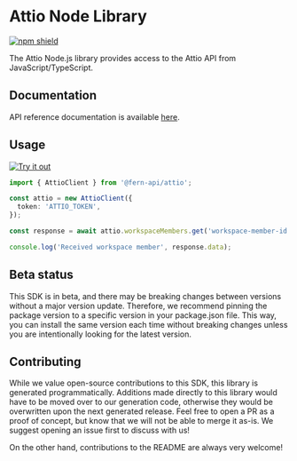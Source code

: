 # Attio Node Library

[![npm shield](https://img.shields.io/npm/v/@fern-api/attio)](https://www.npmjs.com/package/@fern-api/attio)

The Attio Node.js library provides access to the Attio API from JavaScript/TypeScript.

## Documentation

API reference documentation is available [here](https://attio.com/developers/introduction).

## Usage

[![Try it out](https://developer.stackblitz.com/img/open_in_stackblitz.svg)](https://stackblitz.com/edit/typescript-example-using-sdk-built-with-fern-qvk6qu?file=app.ts)

```typescript
import { AttioClient } from '@fern-api/attio';

const attio = new AttioClient({
  token: 'ATTIO_TOKEN',
});

const response = await attio.workspaceMembers.get('workspace-member-id');

console.log('Received workspace member', response.data);
```

## Beta status

This SDK is in beta, and there may be breaking changes between versions without a major version update. Therefore, we recommend pinning the package version to a specific version in your package.json file. This way, you can install the same version each time without breaking changes unless you are intentionally looking for the latest version.

## Contributing

While we value open-source contributions to this SDK, this library is generated programmatically. Additions made directly to this library would have to be moved over to our generation code, otherwise they would be overwritten upon the next generated release. Feel free to open a PR as a proof of concept, but know that we will not be able to merge it as-is. We suggest opening an issue first to discuss with us!

On the other hand, contributions to the README are always very welcome!
